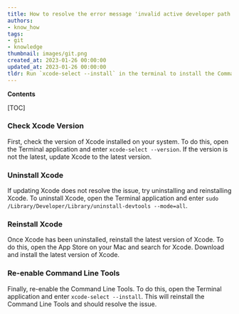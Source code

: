 ```yaml
---
title: How to resolve the error message 'invalid active developer path (/library/developer/commandlinetools)' on Mac
authors:
- know_how
tags:
- git
- knowledge
thumbnail: images/git.png
created_at: 2023-01-26 00:00:00
updated_at: 2023-01-26 00:00:00
tldr: Run `xcode-select --install` in the terminal to install the Command Line Tools.
---
```


**Contents**

[TOC]

### Check Xcode Version

First, check the version of Xcode installed on your system. To do this, open the Terminal application and enter `xcode-select --version`. If the version is not the latest, update Xcode to the latest version.

### Uninstall Xcode

If updating Xcode does not resolve the issue, try uninstalling and reinstalling Xcode. To uninstall Xcode, open the Terminal application and enter `sudo /Library/Developer/Library/uninstall-devtools --mode=all`.

### Reinstall Xcode

Once Xcode has been uninstalled, reinstall the latest version of Xcode. To do this, open the App Store on your Mac and search for Xcode. Download and install the latest version of Xcode.

### Re-enable Command Line Tools

Finally, re-enable the Command Line Tools. To do this, open the Terminal application and enter `xcode-select --install`. This will reinstall the Command Line Tools and should resolve the issue.

